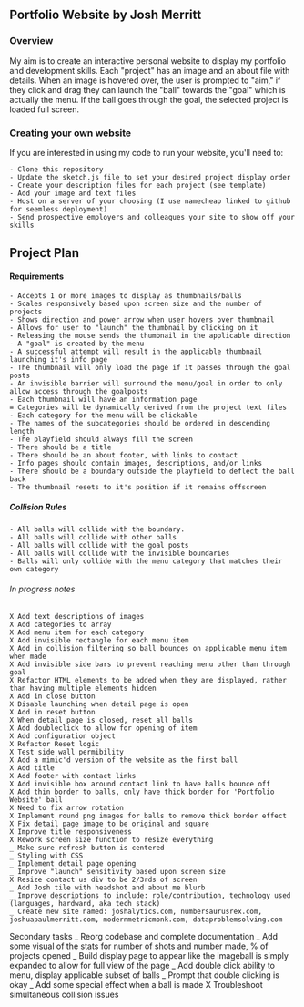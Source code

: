 ## Portfolio Website by Josh Merritt

### Overview

My aim is to create an interactive personal website to display my portfolio and development skills.
Each "project" has an image and an about file with details. When an image is hovered over, the user is
prompted to "aim," if they click and drag they can launch the "ball" towards the "goal" which is actually the menu.
If the ball goes through the goal, the selected project is loaded full screen.

### Creating your own website

If you are interested in using my code to run your website, you'll need to:

    - Clone this repository
    - Update the sketch.js file to set your desired project display order
    - Create your description files for each project (see template)
    - Add your image and text files
    - Host on a server of your choosing (I use namecheap linked to github for seemless deployment)
    - Send prospective employers and colleagues your site to show off your skills

## Project Plan

#### Requirements

    - Accepts 1 or more images to display as thumbnails/balls
    - Scales responsively based upon screen size and the number of projects
    - Shows direction and power arrow when user hovers over thumbnail
    - Allows for user to "launch" the thumbnail by clicking on it
    - Releasing the mouse sends the thumbnail in the applicable direction
    - A "goal" is created by the menu
    - A successful attempt will result in the applicable thumbnail launching it's info page
    - The thumbnail will only load the page if it passes through the goal posts
    - An invisible barrier will surround the menu/goal in order to only allow access through the goalposts
    - Each thumbnail will have an information page
    = Categories will be dynamically derived from the project text files
    - Each category for the menu will be clickable
    - The names of the subcategories should be ordered in descending length
    - The playfield should always fill the screen
    - There should be a title
    - There should be an about footer, with links to contact
    - Info pages should contain images, descriptions, and/or links
    - There should be a boundary outside the playfield to deflect the ball back
    - The thumbnail resets to it's position if it remains offscreen

##### Collision Rules
    - All balls will collide with the boundary.
    - All balls will collide with other balls
    - All balls will collide with the goal posts
    - All balls will collide with the invisible boundaries
    - Balls will only collide with the menu category that matches their own category

###### In progress notes
    X Add text descriptions of images
    X Add categories to array
    X Add menu item for each category
    X Add invisible rectangle for each menu item
    X Add in collision filtering so ball bounces on applicable menu item when made
    X Add invisible side bars to prevent reaching menu other than through goal
    X Refactor HTML elements to be added when they are displayed, rather than having multiple elements hidden
    X Add in close button
    X Disable launching when detail page is open
    X Add in reset button
    X When detail page is closed, reset all balls
    X Add doubleclick to allow for opening of item
    X Add configuration object
    X Refactor Reset logic
    X Test side wall permibility
    X Add a mimic'd version of the website as the first ball
    X Add title
    X Add footer with contact links
    X Add invisible box around contact link to have balls bounce off
    X Add thin border to balls, only have thick border for 'Portfolio Website' ball
    X Need to fix arrow rotation
    X Implement round png images for balls to remove thick border effect
    X Fix detail page image to be original and square
    X Improve title responsiveness
    X Rework screen size function to resize everything
    _ Make sure refresh button is centered
    _ Styling with CSS
    _ Implement detail page opening
    _ Improve "launch" sensitivity based upon screen size
    X Resize contact us div to be 2/3rds of screen
    _ Add Josh tile with headshot and about me blurb
    _ Improve descriptions to include: role/contribution, technology used (languages, hardward, aka tech stack)
    _ Create new site named: joshalytics.com, numbersaurusrex.com, joshuapaulmerritt.com, modernmetricmonk.com, dataproblemsolving.com

Secondary tasks
    _ Reorg codebase and complete documentation
    _ Add some visual of the stats for number of shots and number made, % of projects opened
    _ Build display page to appear like the imageball is simply expanded to allow for full view of the page
    _ Add double click ability to menu, display applicable subset of balls
    _ Prompt that double clicking is okay
    _ Add some special effect when a ball is made
    X Troubleshoot simultaneous collision issues
    
